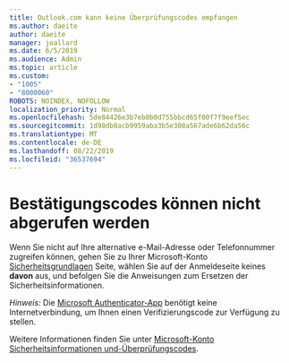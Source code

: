 ```yaml
---
title: Outlook.com kann keine Überprüfungscodes empfangen
ms.author: daeite
author: daeite
manager: joallard
ms.date: 6/5/2019
ms.audience: Admin
ms.topic: article
ms.custom:
- "1005"
- "8000060"
ROBOTS: NOINDEX, NOFOLLOW
localization_priority: Normal
ms.openlocfilehash: 5de84426e3b7eb0b0d755bbcd65f00f7f9eef5ec
ms.sourcegitcommit: 1d98db8acb9959aba3b5e308a567ade6b62da56c
ms.translationtype: MT
ms.contentlocale: de-DE
ms.lasthandoff: 08/22/2019
ms.locfileid: "36537694"
---
```

# <a name="cant-get-verification-codes"></a>Bestätigungscodes können nicht abgerufen werden

Wenn Sie nicht auf Ihre alternative e-Mail-Adresse oder Telefonnummer zugreifen können, gehen Sie zu Ihrer Microsoft-Konto [Sicherheitsgrundlagen](https://account.microsoft.com/security) Seite, wählen Sie auf der Anmeldeseite keines **davon** aus, und befolgen Sie die Anweisungen zum Ersetzen der Sicherheitsinformationen.

*Hinweis:* Die [Microsoft Authenticator-App](https://go.microsoft.com/fwlink/?linkid=2016117) benötigt keine Internetverbindung, um Ihnen einen Verifizierungscode zur Verfügung zu stellen.

Weitere Informationen finden Sie unter [Microsoft-Konto Sicherheitsinformationen und-Überprüfungscodes](https://support.microsoft.com/help/12428/).